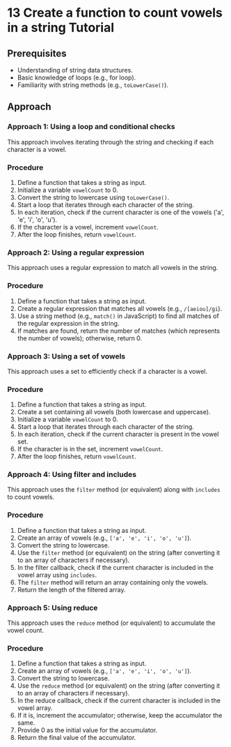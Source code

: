 # 13 Create a function to count vowels in a string Tutorial

## Prerequisites

*   Understanding of string data structures.
*   Basic knowledge of loops (e.g., for loop).
*   Familiarity with string methods (e.g., `toLowerCase()`).

## Approach

### Approach 1: Using a loop and conditional checks

This approach involves iterating through the string and checking if each character is a vowel.

### Procedure

1. Define a function that takes a string as input.
2. Initialize a variable `vowelCount` to 0.
3. Convert the string to lowercase using `toLowerCase()`.
4. Start a loop that iterates through each character of the string.
5. In each iteration, check if the current character is one of the vowels ('a', 'e', 'i', 'o', 'u').
6. If the character is a vowel, increment `vowelCount`.
7. After the loop finishes, return `vowelCount`.

### Approach 2: Using a regular expression

This approach uses a regular expression to match all vowels in the string.

### Procedure

1. Define a function that takes a string as input.
2. Create a regular expression that matches all vowels (e.g., `/[aeiou]/gi`).
3. Use a string method (e.g., `match()` in JavaScript) to find all matches of the regular expression in the string.
4. If matches are found, return the number of matches (which represents the number of vowels); otherwise, return 0.

### Approach 3: Using a set of vowels

This approach uses a set to efficiently check if a character is a vowel.

### Procedure

1. Define a function that takes a string as input.
2. Create a set containing all vowels (both lowercase and uppercase).
3. Initialize a variable `vowelCount` to 0.
4. Start a loop that iterates through each character of the string.
5. In each iteration, check if the current character is present in the vowel set.
6. If the character is in the set, increment `vowelCount`.
7. After the loop finishes, return `vowelCount`.

### Approach 4: Using filter and includes

This approach uses the `filter` method (or equivalent) along with `includes` to count vowels.

### Procedure

1. Define a function that takes a string as input.
2. Create an array of vowels (e.g., `['a', 'e', 'i', 'o', 'u']`).
3. Convert the string to lowercase.
4. Use the `filter` method (or equivalent) on the string (after converting it to an array of characters if necessary).
5. In the filter callback, check if the current character is included in the vowel array using `includes`.
6. The `filter` method will return an array containing only the vowels.
7. Return the length of the filtered array.

### Approach 5: Using reduce

This approach uses the `reduce` method (or equivalent) to accumulate the vowel count.

### Procedure

1. Define a function that takes a string as input.
2. Create an array of vowels (e.g., `['a', 'e', 'i', 'o', 'u']`).
3. Convert the string to lowercase.
4. Use the `reduce` method (or equivalent) on the string (after converting it to an array of characters if necessary).
5. In the reduce callback, check if the current character is included in the vowel array.
6. If it is, increment the accumulator; otherwise, keep the accumulator the same.
7. Provide 0 as the initial value for the accumulator.
8. Return the final value of the accumulator.
